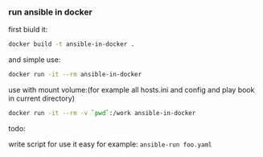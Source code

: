 ### run ansible in docker

first biuld it:
```sh
docker build -t ansible-in-docker .
```
and simple use:
```sh
docker run -it --rm ansible-in-docker
```
use with mount volume:(for example all hosts.ini and config and play book in current directory)
```sh
docker run -it --rm -v `pwd`:/work ansible-in-docker
```

todo:

write script for use it easy for example:
```ansible-run foo.yaml```




